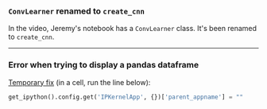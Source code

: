 ### `ConvLearner` renamed to `create_cnn`
In the video, Jeremy's notebook has a `ConvLearner` class. It's been renamed to `create_cnn`.

---

### Error when trying to display a pandas dataframe
[Temporary fix](https://github.com/jupyter/notebook/issues/4369) (in a cell, run the line below):
```python
get_ipython().config.get('IPKernelApp', {})['parent_appname'] = ""
```
